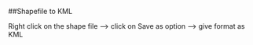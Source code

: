 ##Shapefile to KML

Right click on the shape file --> click on Save as option --> give format as KML
